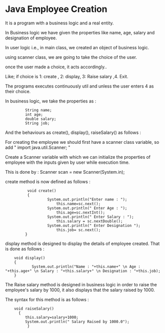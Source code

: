 # Java Employee Creation 
It is a program with a business logic and a real entity.

In Business logic we have given the properties like name, age, salary and designation of employee.

In user logic i.e., in main class, we created an object of business logic.

using scanner class, we are going to take the choice of the user.

once the user made a choice, it acts accordingly.. 

Like; if choice is 1: create , 2: display, 3: Raise salary ,4. Exit.

The programs executes continuously util and unless the user enters 4 as their choice.

In business logic, we take the properties as :

             String name;
             int age;
             double salary;
             String job;
             
 And the behaviours as create(), display(), raiseSalary() as follows :
 
 For creating the employee we should first have a scanner class variable, so add " import java.util.Scanner; "
 
 Create a Scanner variable with which we can initialize the properties of employee with the inputs given by user while execution time.
 
 This is done by :            Scanner scan = new Scanner(System.in);
 
 create method is now defined as follows : 
 
 
              void create()
              {
	                   System.out.println("Enter name : ");
	                       this.name=sc.next();
	                   System.out.println(" Enter Age : ");
	                       this.age=sc.nextInt();
	                   System.out.println(" Enter Salary : ");
	                       this.salary = sc.nextDouble();
	                   System.out.println(" Enter Designation ");
	                       this.job= sc.next();
             }
              
display method is designed to display the details of employee created. That is done as follows :

		void display()
		{
	    		System.out.println("Name : "+this.name+" \n Age : "+this.age+" \n Salary : "+this.salary+" \n Designation : "+this.job);
		}

The Raise salary method is designed in business logic in order to raise the employee's salary by 1000, it also displays that the salary raised by 1000.

The syntax for this method is as follows :


		void raiseSalary()
		  {
		  	 this.salary=salary+1000;
		  	 System.out.println(" Salary Raised by 1000.0");
      	      }
